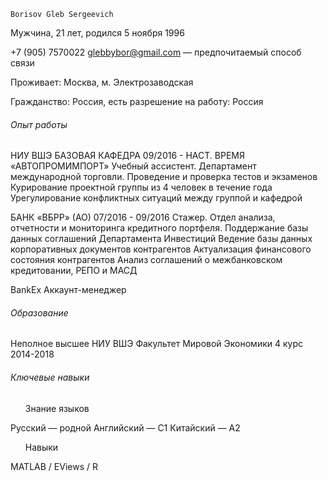   	Borisov Gleb Sergeevich
Мужчина, 21 лет, родился 5 ноября 1996

+7 (905) 7570022
glebbybor@gmail.com — предпочитаемый способ связи

Проживает: Москва, м. Электрозаводская

Гражданство: Россия, есть разрешение на работу: Россия

<h6>Опыт работы</h6>   

НИУ ВШЭ БАЗОВАЯ КАФЕДРА 09/2016 - НАСТ. ВРЕМЯ
«АВТОПРОМИМПОРТ»
Учебный ассистент. Департамент международной торговли.
Проведение и проверка тестов и экзаменов
Курирование проектной группы из 4 человек в течение года
Урегулирование конфликтных ситуаций между группой и кафедрой

БАНК «ВБРР» (АО) 07/2016 - 09/2016
Стажер. Отдел анализа, отчетности и мониторинга кредитного
портфеля.
Поддержание базы данных соглашений Департамента Инвестиций
Ведение базы данных корпоративных документов контрагентов
Актуализация финансового состояния контрагентов
Анализ соглашений о межбанковском кредитовании, РЕПО и МАСД 

BankEx
Аккаунт-менеджер

<h6>Образование</h6>
Неполное высшее
НИУ ВШЭ Факультет Мировой Экономики
4 курс
2014-2018

<h6>Ключевые навыки  </h6>
<ul>Знание языков</ul>  

Русский — родной
Английский — С1
Китайский — А2

<ul>Навыки  </ul>
MATLAB / EViews / R
